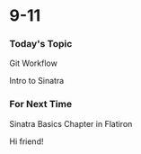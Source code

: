 # 9-11

### Today's Topic
Git Workflow

Intro to Sinatra


### For Next Time
Sinatra Basics Chapter in Flatiron

Hi friend!